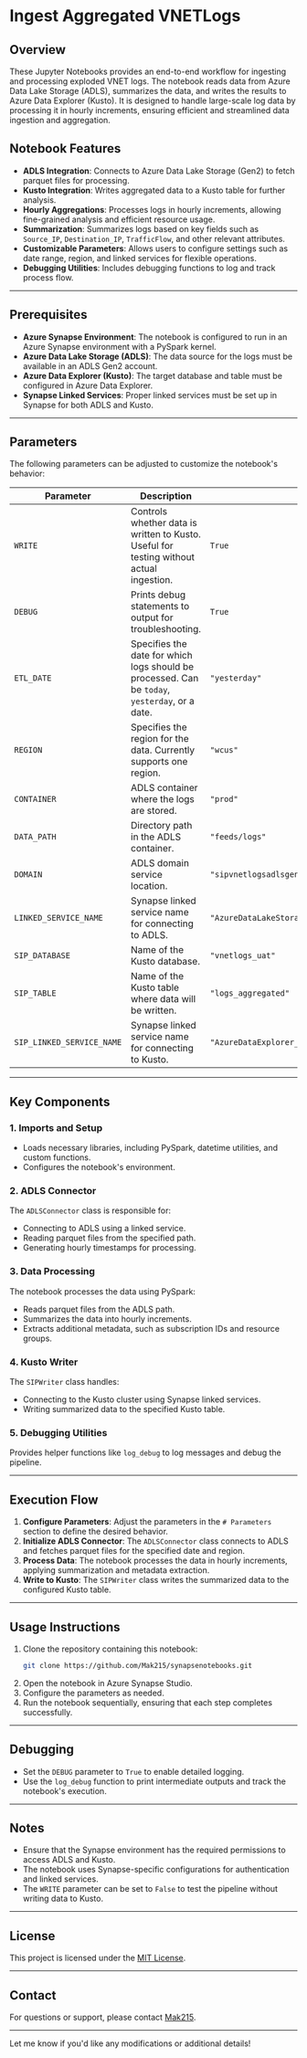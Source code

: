 # Ingest Aggregated VNETLogs

## Overview

These Jupyter Notebooks provides an end-to-end workflow for ingesting and processing exploded VNET logs. The notebook reads data from Azure Data Lake Storage (ADLS), summarizes the data, and writes the results to Azure Data Explorer (Kusto). It is designed to handle large-scale log data by processing it in hourly increments, ensuring efficient and streamlined data ingestion and aggregation.

## Notebook Features

- **ADLS Integration**: Connects to Azure Data Lake Storage (Gen2) to fetch parquet files for processing.
- **Kusto Integration**: Writes aggregated data to a Kusto table for further analysis.
- **Hourly Aggregations**: Processes logs in hourly increments, allowing fine-grained analysis and efficient resource usage.
- **Summarization**: Summarizes logs based on key fields such as `Source_IP`, `Destination_IP`, `TrafficFlow`, and other relevant attributes.
- **Customizable Parameters**: Allows users to configure settings such as date range, region, and linked services for flexible operations.
- **Debugging Utilities**: Includes debugging functions to log and track process flow.

---

## Prerequisites

- **Azure Synapse Environment**: The notebook is configured to run in an Azure Synapse environment with a PySpark kernel.
- **Azure Data Lake Storage (ADLS)**: The data source for the logs must be available in an ADLS Gen2 account.
- **Azure Data Explorer (Kusto)**: The target database and table must be configured in Azure Data Explorer.
- **Synapse Linked Services**: Proper linked services must be set up in Synapse for both ADLS and Kusto.

---

## Parameters

The following parameters can be adjusted to customize the notebook's behavior:

| Parameter                | Description                                                                                     | Example Value                                  |
|--------------------------|-------------------------------------------------------------------------------------------------|-----------------------------------------------|
| `WRITE`                 | Controls whether data is written to Kusto. Useful for testing without actual ingestion.         | `True`                                        |
| `DEBUG`                 | Prints debug statements to output for troubleshooting.                                          | `True`                                        |
| `ETL_DATE`              | Specifies the date for which logs should be processed. Can be `today`, `yesterday`, or a date.  | `"yesterday"`                                 |
| `REGION`                | Specifies the region for the data. Currently supports one region.                               | `"wcus"`                                      |
| `CONTAINER`             | ADLS container where the logs are stored.                                                       | `"prod"`                                      |
| `DATA_PATH`             | Directory path in the ADLS container.                                                           | `"feeds/logs"`                                |
| `DOMAIN`                | ADLS domain service location.                                                                   | `"sipvnetlogsadlsgen2.dfs.core.windows.net"`  |
| `LINKED_SERVICE_NAME`   | Synapse linked service name for connecting to ADLS.                                             | `"AzureDataLakeStorage_sipvnetlogsadlsgen2_LinkedService"` |
| `SIP_DATABASE`          | Name of the Kusto database.                                                                     | `"vnetlogs_uat"`                              |
| `SIP_TABLE`             | Name of the Kusto table where data will be written.                                             | `"logs_aggregated"`                           |
| `SIP_LINKED_SERVICE_NAME` | Synapse linked service name for connecting to Kusto.                                          | `"AzureDataExplorer_Sipvnetlogsprod_LinkedService"` |

---

## Key Components

### 1. **Imports and Setup**
- Loads necessary libraries, including PySpark, datetime utilities, and custom functions.
- Configures the notebook's environment.

### 2. **ADLS Connector**
The `ADLSConnector` class is responsible for:
- Connecting to ADLS using a linked service.
- Reading parquet files from the specified path.
- Generating hourly timestamps for processing.

### 3. **Data Processing**
The notebook processes the data using PySpark:
- Reads parquet files from the ADLS path.
- Summarizes the data into hourly increments.
- Extracts additional metadata, such as subscription IDs and resource groups.

### 4. **Kusto Writer**
The `SIPWriter` class handles:
- Connecting to the Kusto cluster using Synapse linked services.
- Writing summarized data to the specified Kusto table.

### 5. **Debugging Utilities**
Provides helper functions like `log_debug` to log messages and debug the pipeline.

---

## Execution Flow

1. **Configure Parameters**: Adjust the parameters in the `# Parameters` section to define the desired behavior.
2. **Initialize ADLS Connector**: The `ADLSConnector` class connects to ADLS and fetches parquet files for the specified date and region.
3. **Process Data**: The notebook processes the data in hourly increments, applying summarization and metadata extraction.
4. **Write to Kusto**: The `SIPWriter` class writes the summarized data to the configured Kusto table.

---

## Usage Instructions

1. Clone the repository containing this notebook:
   ```bash
   git clone https://github.com/Mak215/synapsenotebooks.git
   ```
2. Open the notebook in Azure Synapse Studio.
3. Configure the parameters as needed.
4. Run the notebook sequentially, ensuring that each step completes successfully.

---

## Debugging

- Set the `DEBUG` parameter to `True` to enable detailed logging.
- Use the `log_debug` function to print intermediate outputs and track the notebook's execution.

---

## Notes

- Ensure that the Synapse environment has the required permissions to access ADLS and Kusto.
- The notebook uses Synapse-specific configurations for authentication and linked services.
- The `WRITE` parameter can be set to `False` to test the pipeline without writing data to Kusto.

---

## License

This project is licensed under the [MIT License](LICENSE).

---

## Contact

For questions or support, please contact [Mak215](https://github.com/Mak215).

--- 

Let me know if you'd like any modifications or additional details!
